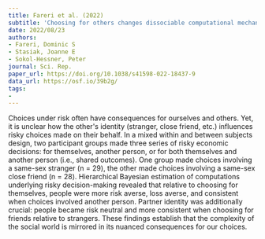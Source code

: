 ```yaml
---
title: Fareri et al. (2022)
subtitle: 'Choosing for others changes dissociable computational mechanisms underpinning risky decision-making'
date: 2022/08/23
authors:
- Fareri, Dominic S
- Stasiak, Joanne E
- Sokol-Hessner, Peter
journal: Sci. Rep.
paper_url: https://doi.org/10.1038/s41598-022-18437-9
data_url: https://osf.io/39b2g/
tags:
- 
---
```


Choices under risk often have consequences for ourselves and others. Yet, it is unclear how the other's identity (stranger, close friend, etc.) influences risky choices made on their behalf. In a mixed within and between subjects design, two participant groups made three series of risky economic decisions: for themselves, another person, or for both themselves and another person (i.e., shared outcomes). One group made choices involving a same-sex stranger (n = 29), the other made choices involving a same-sex close friend (n = 28). Hierarchical Bayesian estimation of computations underlying risky decision-making revealed that relative to choosing for themselves, people were more risk averse, loss averse, and consistent when choices involved another person. Partner identity was additionally crucial: people became risk neutral and more consistent when choosing for friends relative to strangers. These findings establish that the complexity of the social world is mirrored in its nuanced consequences for our choices.
